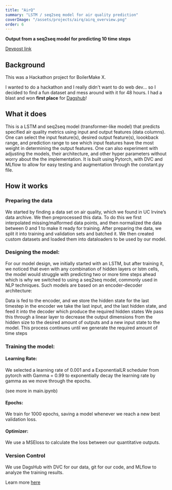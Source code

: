 ```yaml
---
title: "AirQ"
summary: "LSTM / seq2seq model for air quality prediction"
coverImage: "/assets/projects/airq/airq_overview.png"
order: 6 
---
```


**Output from a seq2seq model for predicting 10 time steps**

[Devpost link](https://devpost.com/software/airq)

## Background

This was a Hackathon project for BoilerMake X.

I wanted to do a hackathon and I really didn't want to do web dev... so I decided to find a fun dataset and mess around with it for 48 hours. I had a blast and won **first place** for [Dagshub](https://dagshub.com/)!


## What it does
This is a LSTM and seq2seq model (transformer-like model) that predicts specified air quality metrics using input and output features (data columns). One can select the input feature(s), desired output feature(s), loookback range, and prediction range to see which input features have the most weight in determining the output features. One can also experiment with adjusting the models, their architecture, and other hyper parameters without worry about the the implementation. It is built using Pytorch, with DVC and MLflow to allow for easy testing and augmentation through the constant.py file.

## How it works

### Preparing the data
We started by finding a data set on air quality, which we found in UC Irvine’s data archive. We then preprocessed this data. To do this we first interpolated missing/malformed data points, and then normalized the data between 0 and 1 to make it ready for training. After preparing the data, we split it into training and validation sets and batched it. We then created custom datasets and loaded them into dataloaders to be used by our model.

### Designing the model:
For our model design, we initially started with an LSTM, but after training it, we noticed that even with any combination of hidden layers or lstm cells, the model would struggle with predicting two or more time steps ahead which is why we switched to using a seq2seq model, commonly used in NLP techniques. Such models are based on an encoder-decoder architecture:

Data is fed to the encoder, and we store the hidden state for the last timestep in the encoder
we take the last input, and the last hidden state, and feed it into the decoder which produce the required hidden states
We pass this through a linear layer to decrease the output dimensions from the hidden size to the desired amount of outputs and a new input state to the model.
This process continues until we generate the required amount of time steps
### Training the model:
#### Learning Rate:

We selected a learning rate of 0.001 and a ExponentialLR scheduler from pytorch with Gamma = 0.99 to exponentially decay the learning rate by gamma as we move through the epochs.

(see more in main.ipynb)

#### Epochs:

We train for 1000 epochs, saving a model whenever we reach a new best validation loss.

#### Optimizer:

We use a MSEloss to calculate the loss between our quantitative outputs.

### Version Control

We use DagsHub with DVC for our data, git for our code, and MLflow to analyze the training results.

Learn more [here](https://devpost.com/software/airq)